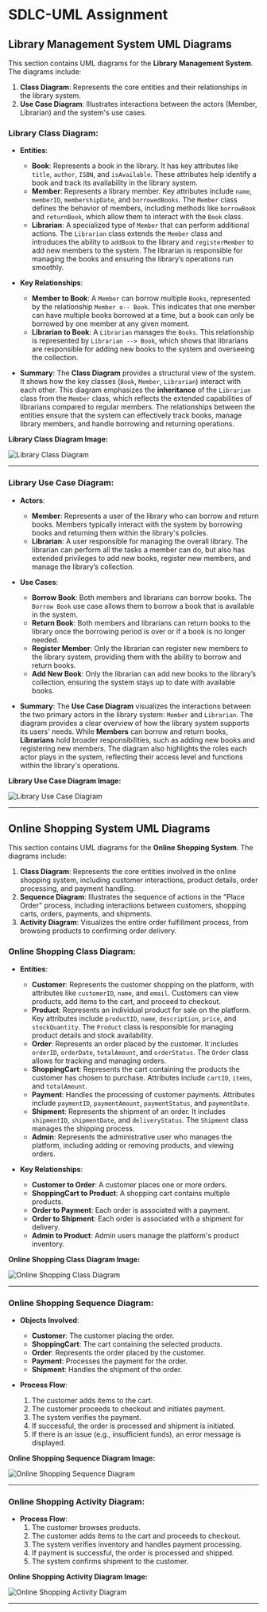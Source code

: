 # SDLC-UML Assignment

## Library Management System UML Diagrams

This section contains UML diagrams for the **Library Management System**. The diagrams include:

1. **Class Diagram**: Represents the core entities and their relationships in the library system.
2. **Use Case Diagram**: Illustrates interactions between the actors (Member, Librarian) and the system's use cases.

### Library Class Diagram:
- **Entities**:
  - **Book**: Represents a book in the library. It has key attributes like `title`, `author`, `ISBN`, and `isAvailable`. These attributes help identify a book and track its availability in the library system.
  - **Member**: Represents a library member. Key attributes include `name`, `memberID`, `membershipDate`, and `borrowedBooks`. The `Member` class defines the behavior of members, including methods like `borrowBook` and `returnBook`, which allow them to interact with the `Book` class.
  - **Librarian**: A specialized type of `Member` that can perform additional actions. The `Librarian` class extends the `Member` class and introduces the ability to `addBook` to the library and `registerMember` to add new members to the system. The librarian is responsible for managing the books and ensuring the library’s operations run smoothly.
  
- **Key Relationships**:
  - **Member to Book**: A `Member` can borrow multiple `Books`, represented by the relationship `Member o-- Book`. This indicates that one member can have multiple books borrowed at a time, but a book can only be borrowed by one member at any given moment.
  - **Librarian to Book**: A `Librarian` manages the `Books`. This relationship is represented by `Librarian --> Book`, which shows that librarians are responsible for adding new books to the system and overseeing the collection.
  
- **Summary**: 
  The **Class Diagram** provides a structural view of the system. It shows how the key classes (`Book`, `Member`, `Librarian`) interact with each other. This diagram emphasizes the **inheritance** of the `Librarian` class from the `Member` class, which reflects the extended capabilities of librarians compared to regular members. The relationships between the entities ensure that the system can effectively track books, manage library members, and handle borrowing and returning operations.

**Library Class Diagram Image:**

![Library Class Diagram](library/library_class.png)

---

### Library Use Case Diagram:
- **Actors**:
  - **Member**: Represents a user of the library who can borrow and return books. Members typically interact with the system by borrowing books and returning them within the library's policies.
  - **Librarian**: A user responsible for managing the overall library. The librarian can perform all the tasks a member can do, but also has extended privileges to add new books, register new members, and manage the library’s collection.

- **Use Cases**:
  - **Borrow Book**: Both members and librarians can borrow books. The `Borrow Book` use case allows them to borrow a book that is available in the system.
  - **Return Book**: Both members and librarians can return books to the library once the borrowing period is over or if a book is no longer needed.
  - **Register Member**: Only the librarian can register new members to the library system, providing them with the ability to borrow and return books.
  - **Add New Book**: Only the librarian can add new books to the library’s collection, ensuring the system stays up to date with available books.

- **Summary**:
  The **Use Case Diagram** visualizes the interactions between the two primary actors in the library system: `Member` and `Librarian`. The diagram provides a clear overview of how the library system supports its users' needs. While **Members** can borrow and return books, **Librarians** hold broader responsibilities, such as adding new books and registering new members. The diagram also highlights the roles each actor plays in the system, reflecting their access level and functions within the library's operations.

**Library Use Case Diagram Image:**

![Library Use Case Diagram](library/library_use_case.png)

----

## Online Shopping System UML Diagrams

This section contains UML diagrams for the **Online Shopping System**. The diagrams include:

1. **Class Diagram**: Represents the core entities involved in the online shopping system, including customer interactions, product details, order processing, and payment handling.
2. **Sequence Diagram**: Illustrates the sequence of actions in the "Place Order" process, including interactions between customers, shopping carts, orders, payments, and shipments.
3. **Activity Diagram**: Visualizes the entire order fulfillment process, from browsing products to confirming order delivery.

### Online Shopping Class Diagram:
- **Entities**:
  - **Customer**: Represents the customer shopping on the platform, with attributes like `customerID`, `name`, and `email`. Customers can view products, add items to the cart, and proceed to checkout.
  - **Product**: Represents an individual product for sale on the platform. Key attributes include `productID`, `name`, `description`, `price`, and `stockQuantity`. The `Product` class is responsible for managing product details and stock availability.
  - **Order**: Represents an order placed by the customer. It includes `orderID`, `orderDate`, `totalAmount`, and `orderStatus`. The `Order` class allows for tracking and managing orders.
  - **ShoppingCart**: Represents the cart containing the products the customer has chosen to purchase. Attributes include `cartID`, `items`, and `totalAmount`.
  - **Payment**: Handles the processing of customer payments. Attributes include `paymentID`, `paymentAmount`, `paymentStatus`, and `paymentDate`.
  - **Shipment**: Represents the shipment of an order. It includes `shipmentID`, `shipmentDate`, and `deliveryStatus`. The `Shipment` class manages the shipping process.
  - **Admin**: Represents the administrative user who manages the platform, including adding or removing products, and viewing orders.

- **Key Relationships**:
  - **Customer to Order**: A customer places one or more orders.
  - **ShoppingCart to Product**: A shopping cart contains multiple products.
  - **Order to Payment**: Each order is associated with a payment.
  - **Order to Shipment**: Each order is associated with a shipment for delivery.
  - **Admin to Product**: Admin users manage the platform's product inventory.

**Online Shopping Class Diagram Image:**

![Online Shopping Class Diagram](online_shopping/online_class.png)

---

### Online Shopping Sequence Diagram:
- **Objects Involved**:
  - **Customer**: The customer placing the order.
  - **ShoppingCart**: The cart containing the selected products.
  - **Order**: Represents the order placed by the customer.
  - **Payment**: Processes the payment for the order.
  - **Shipment**: Handles the shipment of the order.

- **Process Flow**:
  1. The customer adds items to the cart.
  2. The customer proceeds to checkout and initiates payment.
  3. The system verifies the payment.
  4. If successful, the order is processed and shipment is initiated.
  5. If there is an issue (e.g., insufficient funds), an error message is displayed.

**Online Shopping Sequence Diagram Image:**

![Online Shopping Sequence Diagram](online_shopping/online_sequence.png)

---

### Online Shopping Activity Diagram:
- **Process Flow**:
  1. The customer browses products.
  2. The customer adds items to the cart and proceeds to checkout.
  3. The system verifies inventory and handles payment processing.
  4. If payment is successful, the order is processed and shipped.
  5. The system confirms shipment to the customer.

**Online Shopping Activity Diagram Image:**

![Online Shopping Activity Diagram](online_shopping/online_activity.png)

---
